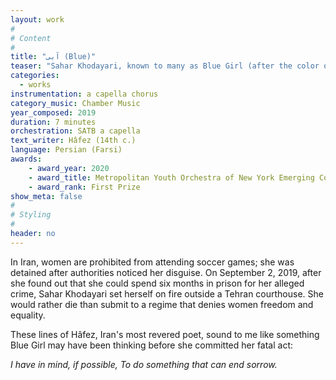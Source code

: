 ```yaml
---
layout: work
#
# Content
#
title: "آبی (Blue)"
teaser: "Sahar Khodayari, known to many as Blue Girl (after the color of her favorite soccer team), disguised herself as a man in a failed attempt to enter Iran's Azadi (Freedom) Stadium and cheer on her favorite players."
categories:
  - works
instrumentation: a capella chorus
category_music: Chamber Music
year_composed: 2019
duration: 7 minutes
orchestration: SATB a capella
text_writer: Hâfez (14th c.)
language: Persian (Farsi)
awards:
    - award_year: 2020
    - award_title: Metropolitan Youth Orchestra of New York Emerging Composers Competition (Choral, Divison II)
    - award_rank: First Prize
show_meta: false
#
# Styling
#
header: no
---
```


In Iran, women are prohibited from attending soccer games; she was detained after authorities noticed her disguise. On September 2, 2019, after she found out that she could spend six months in prison for her alleged crime, Sahar Khodayari set herself on fire outside a Tehran courthouse. She would rather die than submit to a regime that denies women freedom and equality.

These lines of Hâfez, Iran's most revered poet, sound to me like something Blue Girl may have been thinking before she committed her fatal act:

_I have in mind, if possible,_
_To do something that can end sorrow._
    
    